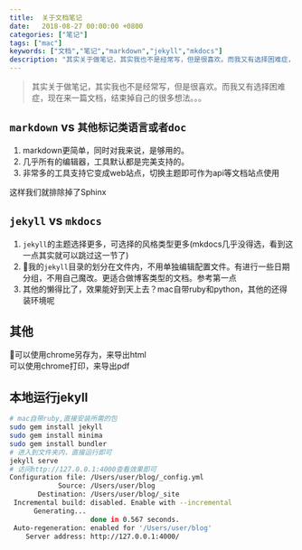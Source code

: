 ```yaml
---
title:  关于文档笔记
date:   2018-08-27 00:00:00 +0800
categories: ["笔记"]
tags: ["mac"]
keywords: ["文档","笔记","markdown","jekyll","mkdocs"]
description: "其实关于做笔记，其实我也不是经常写，但是很喜欢。而我又有选择困难症，现在来一篇文档，结束掉自己的很多想法"
---
```



> 其实关于做笔记，其实我也不是经常写，但是很喜欢。而我又有选择困难症，现在来一篇文档，结束掉自己的很多想法。。。


## `markdown` vs `其他标记类语言或者doc`

1. markdown更简单，同时对我来说，是够用的。
2. 几乎所有的编辑器，工具默认都是完美支持的。
3. 非常多的工具支持它变成web站点，切换主题即可作为api等文档站点使用

这样我们就排除掉了Sphinx

## `jekyll` vs `mkdocs`

1. `jekyll`的主题选择更多，可选择的风格类型更多(mkdocs几乎没得选，看到这一点其实就可以跳过这一节了)
2. 我的`jekyll`目录的划分在文件内，不用单独编辑配置文件。有进行一些日期分组，不用自己魔改。更适合做博客类型的文档。参考第一点
3. 其他的懒得比了，效果能好到天上去？mac自带ruby和python，其他的还得装环境呢

## 其他

可以使用chrome另存为，来导出html  
可以使用chrome打印，来导出pdf

## 本地运行jekyll

```bash
# mac自带ruby,直接安装所需的包
sudo gem install jekyll
sudo gem install minima
sudo gem install bundler
# 进入到文件夹内，直接运行即可
jekyll serve
# 访问http://127.0.0.1:4000查看效果即可
Configuration file: /Users/user/blog/_config.yml
            Source: /Users/user/blog
       Destination: /Users/user/blog/_site
 Incremental build: disabled. Enable with --incremental
      Generating...
                    done in 0.567 seconds.
 Auto-regeneration: enabled for '/Users/user/blog'
    Server address: http://127.0.0.1:4000/
```



